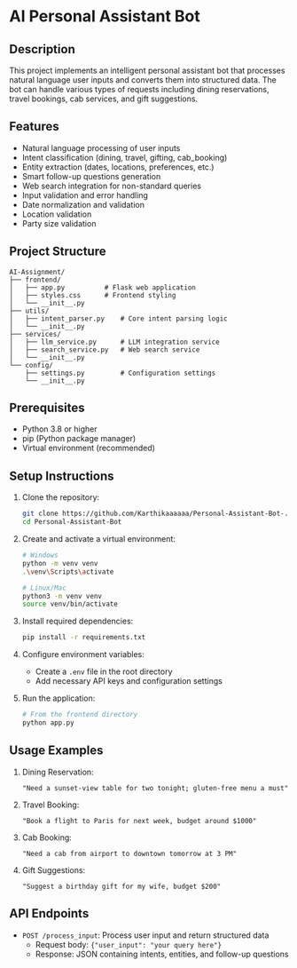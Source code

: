# AI Personal Assistant Bot

## Description
This project implements an intelligent personal assistant bot that processes natural language user inputs and converts them into structured data. The bot can handle various types of requests including dining reservations, travel bookings, cab services, and gift suggestions.

## Features
- Natural language processing of user inputs
- Intent classification (dining, travel, gifting, cab_booking)
- Entity extraction (dates, locations, preferences, etc.)
- Smart follow-up questions generation
- Web search integration for non-standard queries
- Input validation and error handling
- Date normalization and validation
- Location validation
- Party size validation

## Project Structure
```
AI-Assignment/
├── frontend/
│   ├── app.py          # Flask web application
│   ├── styles.css      # Frontend styling
│   └── __init__.py
├── utils/
│   ├── intent_parser.py    # Core intent parsing logic
│   └── __init__.py
├── services/
│   ├── llm_service.py      # LLM integration service
│   ├── search_service.py   # Web search service
│   └── __init__.py
└── config/
    ├── settings.py         # Configuration settings
    └── __init__.py
```

## Prerequisites
- Python 3.8 or higher
- pip (Python package manager)
- Virtual environment (recommended)

## Setup Instructions

1. Clone the repository:
   ```bash
   git clone https://github.com/Karthikaaaaaa/Personal-Assistant-Bot-.git
   cd Personal-Assistant-Bot
   ```

2. Create and activate a virtual environment:
   ```bash
   # Windows
   python -m venv venv
   .\venv\Scripts\activate

   # Linux/Mac
   python3 -m venv venv
   source venv/bin/activate
   ```

3. Install required dependencies:
   ```bash
   pip install -r requirements.txt
   ```

4. Configure environment variables:
   - Create a `.env` file in the root directory
   - Add necessary API keys and configuration settings

5. Run the application:
   ```bash
   # From the frontend directory
   python app.py
   ```

## Usage Examples

1. Dining Reservation:
   ```
   "Need a sunset-view table for two tonight; gluten-free menu a must"
   ```

2. Travel Booking:
   ```
   "Book a flight to Paris for next week, budget around $1000"
   ```

3. Cab Booking:
   ```
   "Need a cab from airport to downtown tomorrow at 3 PM"
   ```

4. Gift Suggestions:
   ```
   "Suggest a birthday gift for my wife, budget $200"
   ```

## API Endpoints

- `POST /process_input`: Process user input and return structured data
  - Request body: `{"user_input": "your query here"}`
  - Response: JSON containing intents, entities, and follow-up questions




